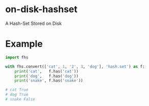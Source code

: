 # on-disk-hashset
A Hash-Set Stored on Disk

# Example
```python
import fhs

with fhs.convert(['cat', 1, '2', 3, 'dog'], 'hash.set') as f:
    print('cat',   f.has('cat'))
    print('dog',   f.has('dog'))
    print('snake', f.has('snake'))

# cat True
# dog True
# snake False
```
